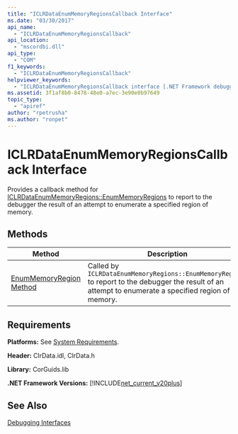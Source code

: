 ```yaml
---
title: "ICLRDataEnumMemoryRegionsCallback Interface"
ms.date: "03/30/2017"
api_name: 
  - "ICLRDataEnumMemoryRegionsCallback"
api_location: 
  - "mscordbi.dll"
api_type: 
  - "COM"
f1_keywords: 
  - "ICLRDataEnumMemoryRegionsCallback"
helpviewer_keywords: 
  - "ICLRDataEnumMemoryRegionsCallback interface [.NET Framework debugging]"
ms.assetid: 3f1af8b0-8478-48e0-a7ec-3e90e0b97649
topic_type: 
  - "apiref"
author: "rpetrusha"
ms.author: "ronpet"
---
```

# ICLRDataEnumMemoryRegionsCallback Interface
Provides a callback method for [ICLRDataEnumMemoryRegions::EnumMemoryRegions](../../../../docs/framework/unmanaged-api/debugging/iclrdataenummemoryregions-enummemoryregions-method.md) to report to the debugger the result of an attempt to enumerate a specified region of memory.  
  
## Methods  
  
|Method|Description|  
|------------|-----------------|  
|[EnumMemoryRegion Method](../../../../docs/framework/unmanaged-api/debugging/iclrdataenummemoryregionscallback-enummemoryregion-method.md)|Called by `ICLRDataEnumMemoryRegions::EnumMemoryRegions` to report to the debugger the result of an attempt to enumerate a specified region of memory.|  
  
## Requirements  
 **Platforms:** See [System Requirements](../../../../docs/framework/get-started/system-requirements.md).  
  
 **Header:** ClrData.idl, ClrData.h  
  
 **Library:** CorGuids.lib  
  
 **.NET Framework Versions:** [!INCLUDE[net_current_v20plus](../../../../includes/net-current-v20plus-md.md)]  
  
## See Also  
 [Debugging Interfaces](../../../../docs/framework/unmanaged-api/debugging/debugging-interfaces.md)
